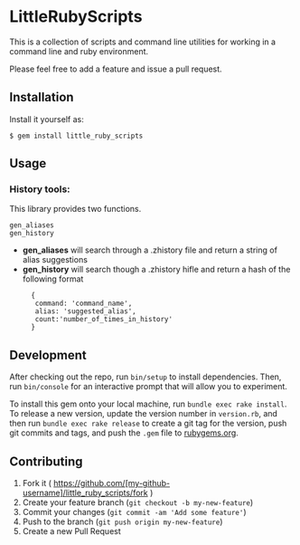 # LittleRubyScripts

This is a collection of scripts and command line utilities for working in a
command line and ruby environment.

Please feel free to add a feature and issue a pull request.

## Installation
Install it yourself as:

    $ gem install little_ruby_scripts

## Usage

### History tools:

This library provides two functions. 

    gen_aliases
    gen_history

- **gen_aliases** will search through a .zhistory file and return a string of
  alias suggestions
- **gen_history** will search though a .zhistory hifle and return a hash of the
  following format
    ```
      {
       command: 'command_name', 
       alias: 'suggested_alias', 
       count:'number_of_times_in_history'
      }
    ```


## Development

After checking out the repo, run `bin/setup` to install dependencies. Then, run `bin/console` for an interactive prompt that will allow you to experiment.

To install this gem onto your local machine, run `bundle exec rake install`. To release a new version, update the version number in `version.rb`, and then run `bundle exec rake release` to create a git tag for the version, push git commits and tags, and push the `.gem` file to [rubygems.org](https://rubygems.org).

## Contributing

1. Fork it ( https://github.com/[my-github-username]/little_ruby_scripts/fork )
2. Create your feature branch (`git checkout -b my-new-feature`)
3. Commit your changes (`git commit -am 'Add some feature'`)
4. Push to the branch (`git push origin my-new-feature`)
5. Create a new Pull Request
